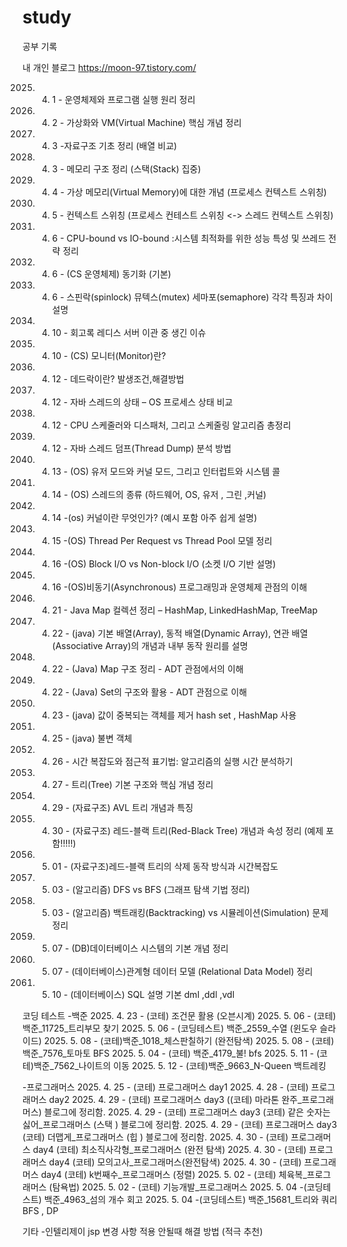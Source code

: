 # study
공부 기록

내 개인 블로그 https://moon-97.tistory.com/


2025. 4. 1 - 운영체제와 프로그램 실행 원리 정리
2025. 4. 2 - 가상화와 VM(Virtual Machine) 핵심 개념 정리
2025. 4. 3 -자료구조 기초 정리 (배열 비교)
2025. 4. 3 - 메모리 구조 정리 (스택(Stack) 집중)
2025. 4. 4 - 가상 메모리(Virtual Memory)에 대한 개념 (프로세스 컨텍스트 스위칭)
2025. 4. 5 - 컨텍스트 스위칭 (프로세스 컨테스트 스위칭 <-> 스레드 컨텍스트 스위칭)
2025. 4. 6 - CPU-bound vs IO-bound :시스템 최적화를 위한 성능 특성 및 쓰레드 전략 정리
2025. 4. 6 - (CS 운영체제) 동기화 (기본)
2025. 4. 6 - 스핀락(spinlock) 뮤텍스(mutex) 세마포(semaphore) 각각 특징과 차이 설명
2025. 4. 10 - 회고록 레디스 서버 이관 중 생긴 이슈
2025. 4. 10 - (CS) 모니터(Monitor)란?
2025. 4. 12 - 데드락이란? 발생조건,해결방법
2025. 4. 12 - 자바 스레드의 상태 – OS 프로세스 상태 비교
2025. 4. 12 - CPU 스케줄러와 디스패처, 그리고 스케줄링 알고리즘 총정리     	
2025. 4. 12 - 자바 스레드 덤프(Thread Dump) 분석 방법
2025. 4. 13 - (OS) 유저 모드와 커널 모드, 그리고 인터럽트와 시스템 콜
2025. 4. 14 - (OS) 스레드의 종류 (하드웨어, OS, 유저 , 그린 ,커널)
2025. 4. 14 -(os) 커널이란 무엇인가? (예시 포함 아주 쉽게 설명)
2025. 4. 15 -(OS) Thread Per Request vs Thread Pool 모델 정리
2025. 4. 16 -(OS) Block I/O vs Non-block I/O (소켓 I/O 기반 설명)
2025. 4. 16 -(OS)비동기(Asynchronous) 프로그래밍과 운영체제 관점의 이해
2025. 4. 21 - Java Map 컬렉션 정리 – HashMap, LinkedHashMap, TreeMap
2025. 4. 22 - (java) 기본 배열(Array), 동적 배열(Dynamic Array), 연관 배열(Associative Array)의 개념과 내부 동작 원리를 설명
2025. 4. 22 - (Java) Map 구조 정리 - ADT 관점에서의 이해
2025. 4. 22 - (Java) Set의 구조와 활용 - ADT 관점으로 이해
2025. 4. 23 - (java) 값이 중복되는 객체를 제거 hash set , HashMap 사용
2025. 4. 25 - (java) 불변 객체
2025. 4. 26 - 시간 복잡도와 점근적 표기법: 알고리즘의 실행 시간 분석하기
2025. 4. 27 - 트리(Tree) 기본 구조와 핵심 개념 정리
2025. 4. 29 - (자료구조) AVL 트리 개념과 특징
2025. 4. 30 - (자료구조) 레드-블랙 트리(Red-Black Tree) 개념과 속성 정리 (예제 포함!!!!!)
2025. 5. 01 - (자료구조)레드-블랙 트리의 삭제 동작 방식과 시간복잡도     
2025. 5. 03 - (알고리즘) DFS vs BFS (그래프 탐색 기법 정리)
2025. 5. 03 - (알고리즘) 백트래킹(Backtracking) vs 시뮬레이션(Simulation) 문제 정리
2025. 5. 07 - (DB)데이터베이스 시스템의 기본 개념 정리
2025. 5. 07 - (데이터베이스)관계형 데이터 모델 (Relational Data Model) 정리
2025. 5. 10 - (데이터베이스) SQL 설명 기본 dml ,ddl ,vdl

코딩 테스트
-백준
2025. 4. 23 - (코테) 조건문 활용 (오븐시계)
2025. 5. 06 - (코테) 백준_11725_트리부모 찾기
2025. 5. 06 - (코딩테스트) 백준_2559_수열 (윈도우 슬라이드)
2025. 5. 08 -  (코테)백준_1018_체스판칠하기 (완전탐색)
2025. 5. 08 -  (코테) 백준_7576_토마토 BFS
2025. 5. 04  - (코테) 백준_4179_불!   bfs 
2025. 5. 11  - (코테)백준_7562_나이트의 이동 
2025. 5. 12  - (코테)백준_9663_N-Queen 백트레킹


-프로그래머스
2025. 4. 25 - (코테) 프로그래머스 day1
2025. 4. 28 - (코테) 프로그래머스 day2 
2025. 4. 29 - (코테) 프로그래머스 day3   ((코테) 마라톤 완주_프로그래머스) 블로그에 정리함.
2025. 4. 29 - (코테) 프로그래머스 day3   (코테) 같은 숫자는 싫어_프로그래머스 (스택 ) 블로그에 정리함.
2025. 4. 29 - (코테) 프로그래머스 day3   (코테) 더맵게_프로그래머스 (힙 ) 블로그에 정리함.
2025. 4. 30 - (코테) 프로그래머스 day4   (코테) 최소직사각형_프로그래머스 (완전 탐색)
2025. 4. 30 - (코테) 프로그래머스 day4   (코테) 모의고사_프로그래머스(완전탐색)
2025. 4. 30 - (코테) 프로그래머스 day4   (코테) k번째수_프로그래머스 (정렬)
2025. 5. 02 - (코테) 체육복_프로그래머스 (탐욕법)
2025. 5. 02 - (코테) 기능개발_프로그래머스
2025. 5. 04 -(코딩테스트) 백준_4963_섬의 개수 회고
2025. 5. 04 -(코딩테스트) 백준_15681_트리와 쿼리 BFS , DP
	

기타  -인텔리제이 jsp 변경 사항 적용 안될때 해결 방법 (적극 추천)
